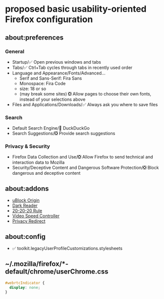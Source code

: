 # proposed basic usability-oriented Firefox configuration

## about:preferences

### General

- Startup/✅ Open previous windows and tabs
- Tabs/✅ Ctrl+Tab cycles through tabs in recently used order
- Language and Appearance/Fonts/Advanced...
  - Serif and Sans-Serif: Fira Sans
  - Monospace: Fira Code
  - size: 18 or so
  - (may break some sites) ❎
  Allow pages to choose their own fonts, instead of your selections above
- Files and Applications/Downloads/✅ Always ask you where to save files

### Search

- Default Search Engine/🦆 DuckDuckGo
- Search Suggestions/❎ Provide search suggestions

### Privacy & Security

- Firefox Data Collection and Use/❎ Allow Firefox to send technical and interaction data to Mozilla
- Security/Deceptive Content and Dangerous Software Protection/❎ Block dangerous and deceptive content

## about:addons

- [uBlock Origin](https://addons.mozilla.org/firefox/addon/ublock-origin)
- [Dark Reader](https://addons.mozilla.org/firefox/addon/darkreader)
- [20-20-20 Rule](https://addons.mozilla.org/firefox/addon/20-20-20-rule)
- [Video Speed Controller](https://addons.mozilla.org/firefox/addon/videospeed)
- [Privacy Redirect](https://addons.mozilla.org/firefox/addon/privacy-redirect)

## about:config

- ✅ toolkit.legacyUserProfileCustomizations.stylesheets

## ~/.mozilla/firefox/*-default/chrome/userChrome.css

```css
#webrtcIndicator {
  display: none;
}
```
